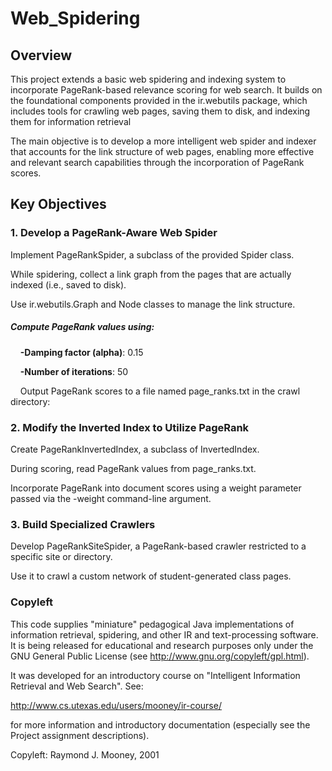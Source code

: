 # Web_Spidering

## Overview
This project extends a basic web spidering and indexing system to incorporate PageRank-based relevance scoring for web search. It builds on the foundational components provided in the ir.webutils package, which includes tools for crawling web pages, saving them to disk, and indexing them for information retrieval

The main objective is to develop a more intelligent web spider and indexer that accounts for the link structure of web pages, enabling more effective and relevant search capabilities through the incorporation of PageRank scores.

## Key Objectives
### 1. Develop a PageRank-Aware Web Spider
Implement PageRankSpider, a subclass of the provided Spider class.

While spidering, collect a link graph from the pages that are actually indexed (i.e., saved to disk).

Use ir.webutils.Graph and Node classes to manage the link structure.

##### Compute PageRank values using:

&nbsp;&nbsp;&nbsp;&nbsp;**-Damping factor (alpha)**: 0.15

&nbsp;&nbsp;&nbsp;&nbsp;**-Number of iterations**: 50

&nbsp;&nbsp;&nbsp;&nbsp;Output PageRank scores to a file named page_ranks.txt in the crawl directory:


### 2. Modify the Inverted Index to Utilize PageRank
Create PageRankInvertedIndex, a subclass of InvertedIndex.

During scoring, read PageRank values from page_ranks.txt.

Incorporate PageRank into document scores using a weight parameter passed via the -weight command-line argument.


### 3. Build Specialized Crawlers
Develop PageRankSiteSpider, a PageRank-based crawler restricted to a specific site or directory.

Use it to crawl a custom network of student-generated class pages.

### Copyleft
This code supplies "miniature" pedagogical Java implementations of
information retrieval, spidering, and other IR and text-processing
software.  It is being released for educational and research purposes only under
the GNU General Public License (see http://www.gnu.org/copyleft/gpl.html).

It was developed for an introductory course on "Intelligent Information
Retrieval and Web Search".  See:

http://www.cs.utexas.edu/users/mooney/ir-course/ 

for more information and introductory documentation (especially see the Project
assignment descriptions).

Copyleft: Raymond J. Mooney, 2001